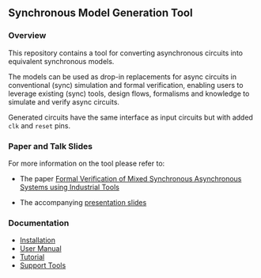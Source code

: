 ## Synchronous Model Generation Tool

### Overview

This repository contains a tool for converting asynchronous circuits into
equivalent synchronous models.

The models can be used as drop-in replacements for async circuits in
conventional (sync) simulation and formal verification, enabling users to
leverage existing (sync) tools, design flows, formalisms and knowledge to
simulate and verify async circuits.

Generated circuits have the same interface as input circuits but with added
`clk` and `reset` pins.

### Paper and Talk Slides

For more information on the tool please refer to:

- The paper [Formal Verification of Mixed Synchronous Asynchronous Systems using
Industrial Tools](https://github.com/tuura/sync-models-paper)

- The accompanying [presentation
slides](https://tuura.github.io/sync-models-paper/slides/)

### Documentation

- [Installation](./doc/install.md)
- [User Manual](./doc/manual.md)
- [Tutorial](./doc/tutorial.md)
- [Support Tools](./doc/support-tools.md)
